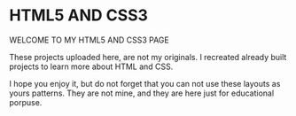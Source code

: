 # HTML5 AND CSS3

WELCOME TO MY HTML5 AND CSS3 PAGE

These projects uploaded here, are not my originals.
I recreated already built projects to learn more about HTML and CSS.

I hope you enjoy it, but do not forget that you can not use these layouts as yours patterns.
They are not mine, and they are here just for educational porpuse.
